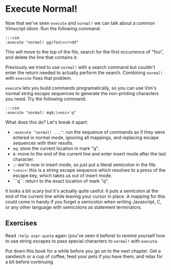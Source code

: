 Execute Normal!
===============

Now that we've seen `execute` and `normal!` we can talk about a common Vimscript
idiom.  Run the following command:

    :::vim
    :execute "normal! gg/foo\<cr>dd"

This will move to the top of the file, search for the first occurrence of "foo",
and delete the line that contains it.

Previously we tried to use `normal!` with a search command but couldn't enter
the return needed to actually perform the search.  Combining `normal!` with
`execute` fixes that problem.

`execute` lets you build commands programatically, so you can use Vim's normal
string escape sequences to generate the non-printing characters you need.  Try
the following command:

    :::vim
    :execute "normal! mqA;\<esc>`q"

What does this do?  Let's break it apart:

* `:execute "normal! ..."`: run the sequence of commands as if they were entered
  in normal mode, ignoring all mappings, and replacing escape sequences with
  their results.
* `mq`: store the current location in mark "q".
* `A`: move to the end of the current line and enter insert mode after the last
  character.
* `;`: we're now in insert mode, so just put a literal semicolon in the file.
* `\<esc>`: this is a string escape sequence which resolves to a press of the
  escape key, which takes us out of insert mode.
* ```q``: return to the exact location of mark "q".

It looks a bit scary but it's actually quite useful: it puts a semicolon at the
end of the current line while leaving your cursor in place.  A mapping for this
could come in handy if you forget a semicolon when writing Javascript, C, or any
other language with semicolons as statement terminators.

Exercises
---------

Read `:help expr-quote` again (you've seen it before) to remind yourself how to
use string escapes to pass special characters to `normal!` with `execute`.

Put down this book for a while before you go on to the next chapter.  Get
a sandwich or a cup of coffee, feed your pets if you have them, and relax for
a bit before continuing.
